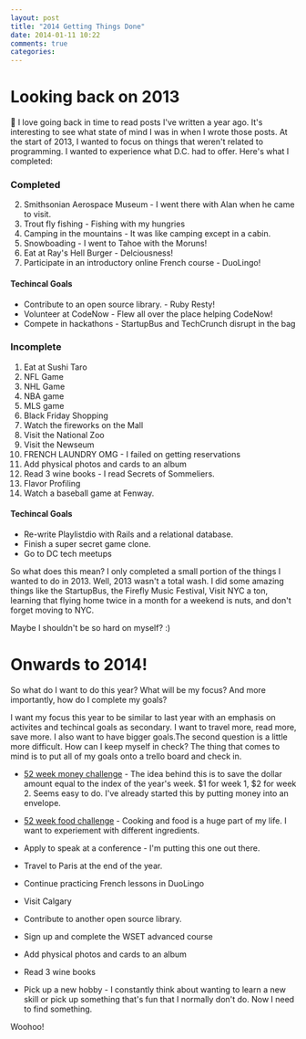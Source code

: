 ```yaml
---
layout: post
title: "2014 Getting Things Done"
date: 2014-01-11 10:22
comments: true
categories: 
---
```


# Looking back on 2013

:turtle:
I love going back in time to read posts I've written a year ago. It's interesting
to see what state of mind I was in when I wrote those posts. At the
start of 2013, I wanted to focus on things that weren't related to programming. I
wanted to experience what D.C. had to offer. Here's what I completed:

### Completed

2. Smithsonian Aerospace Museum - I went there with Alan when he came to visit.
8. Trout fly fishing - Fishing with my hungries
9. Camping in the mountains - It was like camping except in a cabin.
11. Snowboading - I went to Tahoe with the Moruns!
18. Eat at Ray's Hell Burger - Delciousness!
19. Participate in an introductory online French course - DuoLingo!

#### Techincal Goals

* Contribute to an open source library. - Ruby Resty!
* Volunteer at CodeNow - Flew all over the place helping CodeNow!
* Compete in hackathons - StartupBus and TechCrunch disrupt in the bag

### Incomplete

1. Eat at Sushi Taro
3. NFL Game
4. NHL Game
5. NBA game
6. MLS game
7. Black Friday Shopping
10. Watch the fireworks on the Mall
12. Visit the National Zoo
13. Visit the Newseum
14. FRENCH LAUNDRY OMG - I failed on getting reservations
15. Add physical photos and cards to an album
16. Read 3 wine books - I read Secrets of Sommeliers.
17. Flavor Profiling
20. Watch a baseball game at Fenway.

#### Techincal Goals

* Re-write Playlistdio with Rails and a relational database.
* Finish a super secret game clone.
* Go to DC tech meetups

So what does this mean? I only completed a small portion of the things I wanted to do in 2013.
Well, 2013 wasn't a total wash. I did some amazing things like the StartupBus, the
Firefly Music Festival, Visit NYC a ton, learning that flying home twice in a month
for a weekend is nuts, and don't forget moving to NYC.

Maybe I shouldn't be so hard on myself? :)

# Onwards to 2014!

So what do I want to do this year? What will be my focus? And more importantly,
how do I complete my goals?

I want my focus this year to be similar to last year with an emphasis on activites
and techincal goals as secondary. I want to travel more, read more, save more. I also
want to have bigger goals.The second question is a little more difficult. How 
can I keep myself in check? The thing that comes to mind is to put all of my 
goals onto a trello board and check in.

* [52 week money challenge][1] - The idea behind this is to save the dollar amount
equal to the index of the year's week. $1 for week 1, $2 for week 2. Seems easy to
do. I've already started this by putting money into an envelope.

* [52 week food challenge][2] - Cooking and food is a huge part of my life. I want
to experiement with different ingredients.

* Apply to speak at a conference - I'm putting this one out there.

* Travel to Paris at the end of the year.

* Continue practicing French lessons in DuoLingo

* Visit Calgary

* Contribute to another open source library.

* Sign up and complete the WSET advanced course

* Add physical photos and cards to an album

* Read 3 wine books

* Pick up a new hobby - I constantly think about wanting to learn a new skill
or pick up something that's fun that I normally don't do. Now I need to find
something.

Woohoo!

[1]: http://lifehacker.com/take-the-52-week-money-challenge-and-easily-save-about-1486564993
[2]: http://www.reddit.com/r/52weeksofcooking/comments/1tjchy/2014_official_weekly_challenge_thread/




